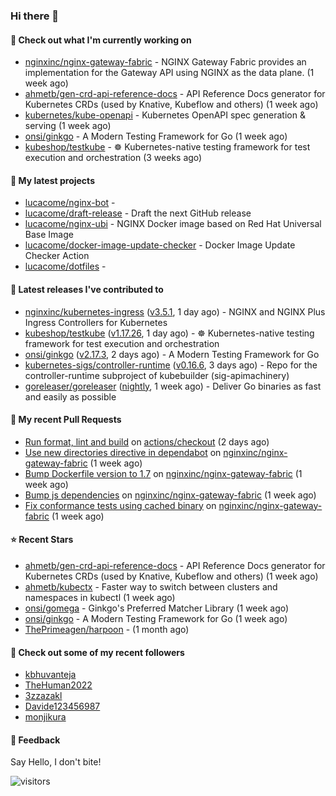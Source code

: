 ### Hi there 👋

#### 👷 Check out what I'm currently working on

- [nginxinc/nginx-gateway-fabric](https://github.com/nginxinc/nginx-gateway-fabric) - NGINX Gateway Fabric provides an implementation for the Gateway API using NGINX as the data plane. (1 week ago)
- [ahmetb/gen-crd-api-reference-docs](https://github.com/ahmetb/gen-crd-api-reference-docs) - API Reference Docs generator for Kubernetes CRDs (used by Knative, Kubeflow and others) (1 week ago)
- [kubernetes/kube-openapi](https://github.com/kubernetes/kube-openapi) - Kubernetes OpenAPI spec generation &amp; serving (1 week ago)
- [onsi/ginkgo](https://github.com/onsi/ginkgo) - A Modern Testing Framework for Go (1 week ago)
- [kubeshop/testkube](https://github.com/kubeshop/testkube) - ☸️ Kubernetes-native testing framework for test execution and orchestration (3 weeks ago)

#### 🌱 My latest projects

- [lucacome/nginx-bot](https://github.com/lucacome/nginx-bot) - 
- [lucacome/draft-release](https://github.com/lucacome/draft-release) - Draft the next GitHub release
- [lucacome/nginx-ubi](https://github.com/lucacome/nginx-ubi) - NGINX Docker image based on Red Hat Universal Base Image
- [lucacome/docker-image-update-checker](https://github.com/lucacome/docker-image-update-checker) - Docker Image Update Checker Action
- [lucacome/dotfiles](https://github.com/lucacome/dotfiles) - 

#### 🔭 Latest releases I've contributed to

- [nginxinc/kubernetes-ingress](https://github.com/nginxinc/kubernetes-ingress) ([v3.5.1](https://github.com/nginxinc/kubernetes-ingress/releases/tag/v3.5.1), 1 day ago) - NGINX and  NGINX Plus Ingress Controllers for Kubernetes
- [kubeshop/testkube](https://github.com/kubeshop/testkube) ([v1.17.26](https://github.com/kubeshop/testkube/releases/tag/v1.17.26), 1 day ago) - ☸️ Kubernetes-native testing framework for test execution and orchestration
- [onsi/ginkgo](https://github.com/onsi/ginkgo) ([v2.17.3](https://github.com/onsi/ginkgo/releases/tag/v2.17.3), 2 days ago) - A Modern Testing Framework for Go
- [kubernetes-sigs/controller-runtime](https://github.com/kubernetes-sigs/controller-runtime) ([v0.16.6](https://github.com/kubernetes-sigs/controller-runtime/releases/tag/v0.16.6), 3 days ago) - Repo for the controller-runtime subproject of kubebuilder (sig-apimachinery)
- [goreleaser/goreleaser](https://github.com/goreleaser/goreleaser) ([nightly](https://github.com/goreleaser/goreleaser/releases/tag/nightly), 1 week ago) - Deliver Go binaries as fast and easily as possible

#### 🔨 My recent Pull Requests

- [Run format, lint and build](https://github.com/actions/checkout/pull/1719) on [actions/checkout](https://github.com/actions/checkout) (2 days ago)
- [Use new directories directive in dependabot](https://github.com/nginxinc/nginx-gateway-fabric/pull/1919) on [nginxinc/nginx-gateway-fabric](https://github.com/nginxinc/nginx-gateway-fabric) (1 week ago)
- [Bump Dockerfile version to 1.7](https://github.com/nginxinc/nginx-gateway-fabric/pull/1916) on [nginxinc/nginx-gateway-fabric](https://github.com/nginxinc/nginx-gateway-fabric) (1 week ago)
- [Bump js dependencies](https://github.com/nginxinc/nginx-gateway-fabric/pull/1915) on [nginxinc/nginx-gateway-fabric](https://github.com/nginxinc/nginx-gateway-fabric) (1 week ago)
- [Fix conformance tests using cached binary](https://github.com/nginxinc/nginx-gateway-fabric/pull/1914) on [nginxinc/nginx-gateway-fabric](https://github.com/nginxinc/nginx-gateway-fabric) (1 week ago)

#### ⭐ Recent Stars

- [ahmetb/gen-crd-api-reference-docs](https://github.com/ahmetb/gen-crd-api-reference-docs) - API Reference Docs generator for Kubernetes CRDs (used by Knative, Kubeflow and others) (1 week ago)
- [ahmetb/kubectx](https://github.com/ahmetb/kubectx) - Faster way to switch between clusters and namespaces in kubectl (1 week ago)
- [onsi/gomega](https://github.com/onsi/gomega) - Ginkgo&#39;s Preferred Matcher Library (1 week ago)
- [onsi/ginkgo](https://github.com/onsi/ginkgo) - A Modern Testing Framework for Go (1 week ago)
- [ThePrimeagen/harpoon](https://github.com/ThePrimeagen/harpoon) -  (1 month ago)

#### 👯 Check out some of my recent followers

- [kbhuvanteja](https://github.com/kbhuvanteja)
- [TheHuman2022](https://github.com/TheHuman2022)
- [3zzazakl](https://github.com/3zzazakl)
- [Davide123456987](https://github.com/Davide123456987)
- [monjikura](https://github.com/monjikura)

#### 💬 Feedback

Say Hello, I don't bite!

![visitors](https://visitor-badge.laobi.icu/badge?page_id=lucacome.visitor-badge)
#
